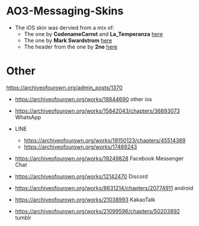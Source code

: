 # AO3-Messaging-Skins

* The iOS skin was dervied from a mix of:
  * The one by **CodenameCarrot** and **La_Temperanza** [here](https://archiveofourown.org/works/6434845/chapters/14729722)
  * The one by **Mark Swardstrom** [here](https://codepen.io/swards/pen/gxQmbj)
  * The header from the one by **2ne** [here](https://codepen.io/2ne/pen/osvpj)

<!--- * The WhatsApp skin was created by **ran_a_dom** [here](https://archiveofourown.org/works/15842043/chapters/36893073) --->

# Other
https://archiveofourown.org/admin_posts/1370
* https://archiveofourown.org/works/18844690 other ios
* https://archiveofourown.org/works/15842043/chapters/36893073 WhatsApp
* LINE
  * https://archiveofourown.org/works/19150123/chapters/45514369
  * https://archiveofourown.org/works/17489243
* https://archiveofourown.org/works/19249828 Facebook Messenger Chat
* https://archiveofourown.org/works/12142470 Discord
* https://archiveofourown.org/works/8631214/chapters/20774911 android
* https://archiveofourown.org/works/21038993 KakaoTalk

* https://archiveofourown.org/works/21099596/chapters/50203892 tumblr
